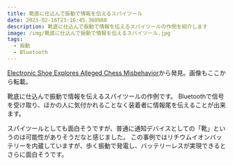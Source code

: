 ```yaml
---
title: 靴底に仕込んで振動で情報を伝えるスパイツール
date: 2023-02-16T23:16:45.368988
description: 靴底に仕込んで振動で情報を伝えるスパイツールの作例を紹介します
image: /img/靴底に仕込んで振動で情報を伝えるスパイツール.jpg
tags:
  - 振動
  - Bluetooth
---
```

[Electronic Shoe Explores Alleged Chess Misbehavior](https://hackaday.com/2023/02/01/electronic-shoe-explores-alleged-chess-misbehavior/)から発見。画像もここから転載。

靴底に仕込んで振動で情報を伝えるスパイツールの作例です。
Bluetoothで信号を受け取り、ほかの人に気付かれることなく装着者に情報尾を伝えることが出来ます。

スパイツールとしても面白そうですが、普通に通知デバイスとしての「靴」というのは可能性がありそうだなと感じました。
この事例ではリチウムイオンバッテリーを内蔵していますが、歩く振動で発電し、バッテリーレスが実現できるとさらに面白そうです。




